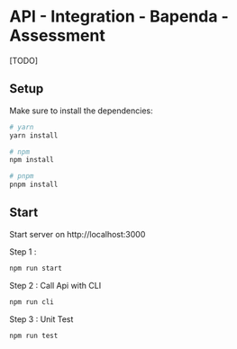 # API - Integration - Bapenda - Assessment

[TODO]

## Setup

Make sure to install the dependencies:

```bash
# yarn
yarn install

# npm
npm install

# pnpm
pnpm install
```

## Start

Start server on http://localhost:3000

Step 1 :

```bash
npm run start
```

Step 2 : Call Api with CLI

```bash
npm run cli
```

Step 3 : Unit Test

```bash
npm run test
```
